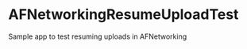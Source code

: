 AFNetworkingResumeUploadTest
============================

Sample app to test resuming uploads in AFNetworking